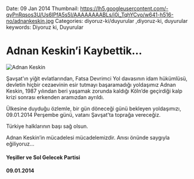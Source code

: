 Date: 09 Jan 2014
Thumbnail: https://lh5.googleusercontent.com/-qyPnRqsos3U/Us6IPfA5s5I/AAAAAAAABLs/i0i_TqhYCvo/w641-h516-no/adnankeskin.jpg
Categories: diyoruz-ki/duyurular ,diyoruz-ki, duyurular
keywords: Diyoruz ki, Duyurular

# Adnan Keskin’i Kaybettik…

![Adnan Keskin](https://lh5.googleusercontent.com/-qyPnRqsos3U/Us6IPfA5s5I/AAAAAAAABLs/i0i_TqhYCvo/w641-h516-no/adnankeskin.jpg)


Şavşat'ın yiğit evlatlarından, Fatsa Devrimci Yol davasının idam hükümlüsü, devletin hiçbir cezaevinin esir tutmayı başaramadığı yoldaşımız Adnan Keskin, 1987 yılından beri yaşamak zorunda kaldığı Köln’de geçirdiği kalp krizi sonrası erkenden aramızdan ayrıldı.

Ülkesine duyduğu özlemle, bir gün döneceği günü bekleyen yoldaşımızı, 09.01.2014 Perşembe günü, vatanı Şavşat'ta toprağa vereceğiz.

Türkiye halklarının başı sağ olsun.

Adnan Keskin’in mücadelesi mücadelemizdir. Anısı önünde saygıyla eğiliyoruz…


#### Yeşiller ve Sol Gelecek Partisi 
#### 09.01.2014
